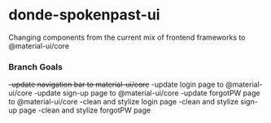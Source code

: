 # donde-spokenpast-ui

Changing components from the current mix of frontend frameworks to @material-ui/core

### Branch Goals
~~-update navigation bar to material-ui/core~~
-update login page to @material-ui/core
-update sign-up page to @material-ui/core
-update forgotPW page to @material-ui/core
-clean and stylize login page
-clean and stylize sign-up page
-clean and stylize forgotPW page